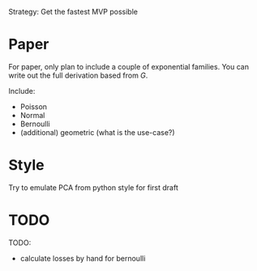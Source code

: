 Strategy: Get the fastest MVP possible

# Paper
For paper, only plan to include a couple of exponential families. You can write out the full derivation based from $G$.

Include:
* Poisson
* Normal
* Bernoulli
* (additional) geometric (what is the use-case?)

# Style
Try to emulate PCA from python style for first draft

# TODO

TODO:
* calculate losses by hand for bernoulli 